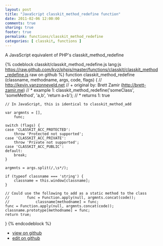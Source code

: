 ```yaml
---
layout: post
title: "JavaScript classkit_method_redefine function"
date: 2011-02-06 12:00:00
comments: true
sharing: true
footer: true
permalink: functions/classkit_method_redefine
categories: [ classkit, functions ]
---
```

A JavaScript equivalent of PHP's classkit_method_redefine
<!-- more -->
{% codeblock classkit/classkit_method_redefine.js lang:js https://raw.github.com/kvz/phpjs/master/functions/classkit/classkit_method_redefine.js raw on github %}
function classkit_method_redefine (classname, methodname, args, code, flags) {
    // http://kevin.vanzonneveld.net
    // +   original by: Brett Zamir (http://brett-zamir.me)
    // *     example 1: classkit_method_redefine('someClass', 'someMethod', 'a,b', 'return a+b');
    // *     returns 1: true

    // In JavaScript, this is identical to classkit_method_add

    var argmnts = [],
        func;

    switch (flags) {
    case 'CLASSKIT_ACC_PROTECTED':
        throw 'Protected not supported';
    case 'CLASSKIT_ACC_PRIVATE':
        throw 'Private not supported';
    case 'CLASSKIT_ACC_PUBLIC':
    default:
        break;
    }

    argmnts = args.split(/,\s*/);

    if (typeof classname === 'string') {
        classname = this.window[classname];
    }

    // Could use the following to add as a static method to the class
    //        func = Function.apply(null, argmnts.concat(code));
    //            classname[methodname] = func;
    func = Function.apply(null, argmnts.concat(code));
    classname.prototype[methodname] = func;
    return true;
}
{% endcodeblock %}
<ul>
 <li><a href="https://github.com/kvz/phpjs/blob/master/functions/classkit/classkit_method_redefine.js">view on github</a></li>
 <li><a href="https://github.com/kvz/phpjs/edit/master/functions/classkit/classkit_method_redefine.js">edit on github</a></li>
</ul>
